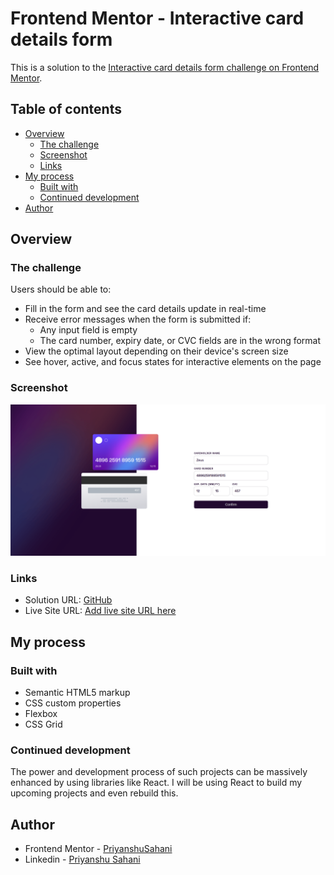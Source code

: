 # Frontend Mentor - Interactive card details form 

This is a solution to the [Interactive card details form challenge on Frontend Mentor](https://www.frontendmentor.io/challenges/interactive-card-details-form-XpS8cKZDWw).

## Table of contents

- [Overview](#overview)
  - [The challenge](#the-challenge)
  - [Screenshot](#screenshot)
  - [Links](#links)
- [My process](#my-process)
  - [Built with](#built-with)
  - [Continued development](#continued-development)
- [Author](#author)



## Overview

### The challenge

Users should be able to:

- Fill in the form and see the card details update in real-time
- Receive error messages when the form is submitted if:
  - Any input field is empty
  - The card number, expiry date, or CVC fields are in the wrong format
- View the optimal layout depending on their device's screen size
- See hover, active, and focus states for interactive elements on the page

### Screenshot

![](./live-site.png)

### Links

- Solution URL: [GitHub](https://github.com/PriyanshuSahani/frontendmentor-carddetails-form)
- Live Site URL: [Add live site URL here](https://your-live-site-url.com)

## My process

### Built with

- Semantic HTML5 markup
- CSS custom properties
- Flexbox
- CSS Grid



### Continued development

The power and development process of such projects can be massively enhanced by using libraries like React. I will be using React to build my upcoming projects and even rebuild this.


## Author

- Frontend Mentor - [PriyanshuSahani](https://www.frontendmentor.io/profile/PriyanshuSahani)
- Linkedin - [Priyanshu Sahani](https://www.linkedin.com/in/priyanshu-sahani-537b03228/)
